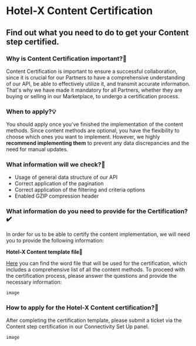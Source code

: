 ﻿---
sidebar_position: 2
---

# Hotel-X Content Certification

## Find out what you need to do to get your Content step certified.

### Why is Content Certification important?📑

Content Certification is important to ensure a successful collaboration, since it is crucial for our Partners to have a comprehensive understanding of our API, be able to effectively utilize it, and transmit accurate information. That's why we have made it mandatory for all Partners, whether they are buying or selling in our Marketplace, to undergo a certification process.

### When to apply?💡

You should apply once you've finished the implementation of the content methods. Since content methods are optional, you have the flexibility to choose which ones you want to implement. However, we highly **recommend implementing them** to prevent any data discrepancies and the need for manual updates.

### What information will we check?🔎
- Usage of general data structure of our API
- Correct application of the pagination
- Correct application of the filtering and criteria options
- Enabled GZIP compression header

### What information do you need to provide for the Certification?✔️

In order for us to be  able to certify the content implementation, we will need you to provide the following information:

**Hotel-X Content template file📑**

[Here](https://2825176.fs1.hubspotusercontent-na1.net/hubfs/2825176/Hotel-X%20Content%20Template%20File.docx) you can find the word file that will be used for the certification, which includes a comprehensive list of all the content methods. To proceed with the certification process, please answer the questions and provide the necessary information:

```
image
```

### How to apply for the Hotel-X Content certification?🚀

After completing the certification template, please submit a ticket via the Content step certification in our Connectivity Set Up panel.

```
image
```